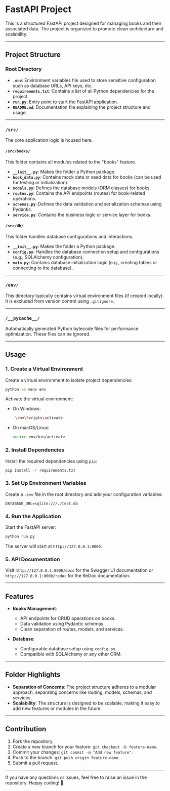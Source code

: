 # FastAPI Project

This is a structured FastAPI project designed for managing books and their associated data. The project is organized to promote clean architecture and scalability.

---

## Project Structure

### Root Directory

- **`.env`**: Environment variables file used to store sensitive configuration such as database URLs, API keys, etc.
- **`requirements.txt`**: Contains a list of all Python dependencies for the project.
- **`run.py`**: Entry point to start the FastAPI application.
- **`README.md`**: Documentation file explaining the project structure and usage.

---

### `/src/`

The core application logic is housed here.

#### `/src/books/`

This folder contains all modules related to the "books" feature.

- **`__init__.py`**: Makes the folder a Python package.
- **`book_data.py`**: Contains mock data or seed data for books (can be used for testing or initialization).
- **`models.py`**: Defines the database models (ORM classes) for books.
- **`routes.py`**: Contains the API endpoints (routes) for book-related operations.
- **`schemas.py`**: Defines the data validation and serialization schemas using Pydantic.
- **`service.py`**: Contains the business logic or service layer for books.

#### `/src/db/`

This folder handles database configurations and interactions.

- **`__init__.py`**: Makes the folder a Python package.
- **`config.py`**: Handles the database connection setup and configurations (e.g., SQLAlchemy configuration).
- **`main.py`**: Contains database initialization logic (e.g., creating tables or connecting to the database).

---

### `/env/`

This directory typically contains virtual environment files (if created locally). It is excluded from version control using `.gitignore`.

---

### `/__pycache__/`

Automatically generated Python bytecode files for performance optimization. These files can be ignored.

---

## Usage

### 1. **Create a Virtual Environment**

Create a virtual environment to isolate project dependencies:

```bash
python -m venv env
```

Activate the virtual environment:

- On Windows:

  ```bash
  .\env\Scripts\activate
  ```

- On macOS/Linux:
  ```bash
  source env/bin/activate
  ```

### 2. **Install Dependencies**

Install the required dependencies using `pip`:

```bash
pip install -r requirements.txt
```

### 3. **Set Up Environment Variables**

Create a `.env` file in the root directory and add your configuration variables:

```
DATABASE_URL=sqlite:///./test.db
```

### 4. **Run the Application**

Start the FastAPI server:

```bash
python run.py
```

The server will start at `http://127.0.0.1:8000`.

### 5. **API Documentation**

Visit `http://127.0.0.1:8000/docs` for the Swagger UI documentation or `http://127.0.0.1:8000/redoc` for the ReDoc documentation.

---

## Features

- **Books Management**:

  - API endpoints for CRUD operations on books.
  - Data validation using Pydantic schemas.
  - Clean separation of routes, models, and services.

- **Database**:
  - Configurable database setup using `config.py`.
  - Compatible with SQLAlchemy or any other ORM.

---

## Folder Highlights

- **Separation of Concerns**: The project structure adheres to a modular approach, separating concerns like routing, models, schemas, and services.
- **Scalability**: The structure is designed to be scalable, making it easy to add new features or modules in the future.

---

## Contribution

1. Fork the repository.
2. Create a new branch for your feature: `git checkout -b feature-name`.
3. Commit your changes: `git commit -m "Add new feature"`.
4. Push to the branch: `git push origin feature-name`.
5. Submit a pull request.

---

If you have any questions or issues, feel free to raise an issue in the repository. Happy coding! 🚀
